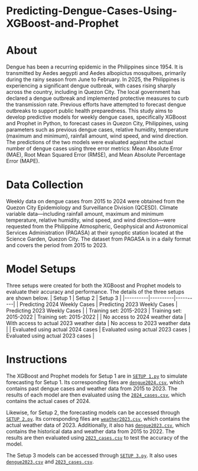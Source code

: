 # Predicting-Dengue-Cases-Using-XGBoost-and-Prophet

# About
Dengue has been a recurring epidemic in the Philippines since 1954. It is transmitted by Aedes aegypti and Aedes albopictus mosquitoes, primarily during the rainy season from June to February. In 2025, the Philippines is experiencing a significant dengue outbreak, with cases rising sharply across the country, including in Quezon City. The local government has declared a dengue outbreak and implemented protective measures to curb the transmission rate. Previous efforts have attempted to forecast dengue outbreaks to support public health preparedness. This study aims to develop predictive models for weekly dengue cases, specifically XGBoost and Prophet in Python, to forecast cases in Quezon City, Philippines, using parameters such as previous dengue cases, relative humidity, temperature (maximum and minimum), rainfall amount, wind speed, and wind direction.  The predictions of the two models were evaluated against the actual number of dengue cases using three error metrics: Mean Absolute Error (MAE), Root Mean Squared Error (RMSE), and Mean Absolute Percentage Error (MAPE).

# Data Collection
Weekly data on dengue cases from 2015 to 2024 were obtained from the Quezon City Epidemiology and Surveillance Division (QCESD).   Climate variable data—including rainfall amount, maximum and minimum temperature, relative humidity, wind speed, and wind direction—were requested from the Philippine Atmospheric, Geophysical and Astronomical Services Administration (PAGASA) at their synoptic station located at the Science Garden, Quezon City. The dataset from PAGASA is in a daily format and covers the period from 2015 to 2023. 

# Model Setups
Three setups were created for both the XGBoost and Prophet models to evaluate their accuracy and performance. The details of the three setups are shown below.
| Setup 1 | Setup 2 | Setup 3 |
|----------|----------|----------|
| Predicting 2024 Weekly Cases    | Predicting 2023 Weekly Cases    | Predicting 2023 Weekly Cases    |
| Training set: 2015-2023    | Training set: 2015-2022    | Training set: 2015-2022    |
| No access to 2024 weather data    | With access to actual 2023 weather data    | No access to 2023 weather data    |
| Evaluated using actual 2024 cases    | Evaluated using actual 2023 cases    | Evaluated using actual 2023 cases    |

# Instructions
The XGBoost and Prophet models for Setup 1 are in [`SETUP 1.py`](SETUP%201.py) to simulate forecasting for Setup 1. Its corresponding files are [`dengue2024.csv`](dengue2024.csv), which contains past dengue cases and weather data from 2015 to 2023. The results of each model are then evaluated using the [`2024_cases.csv`](2024_cases.csv), which contains the actual cases of 2024. 

Likewise, for Setup 2, the forecasting models can be accessed through [`SETUP 2.py`](SETUP%202.py). Its corresponding files are [`weather2023.csv`](weather2023.csv), which contains the actual weather data of 2023. Additionally, it also has [`dengue2023.csv`](dengue2023.csv), which contains the historical data and weather data from 2015 to 2022. The results are then evaluated using [`2023_cases.csv`](2023_cases.csv) to test the accuracy of the model.

The Setup 3 models can be accessed through [`SETUP 3.py`](SETUP%203.py). It also uses [`dengue2023.csv`](dengue2023.csv) and [`2023_cases.csv`](2023_cases.csv).

